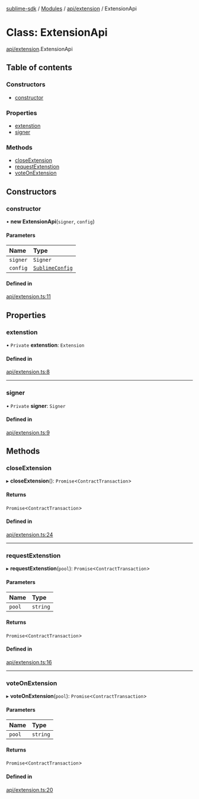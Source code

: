 [sublime-sdk](../README.md) / [Modules](../modules.md) / [api/extension](../modules/api_extension.md) / ExtensionApi

# Class: ExtensionApi

[api/extension](../modules/api_extension.md).ExtensionApi

## Table of contents

### Constructors

- [constructor](api_extension.ExtensionApi.md#constructor)

### Properties

- [extenstion](api_extension.ExtensionApi.md#extenstion)
- [signer](api_extension.ExtensionApi.md#signer)

### Methods

- [closeExtension](api_extension.ExtensionApi.md#closeextension)
- [requestExtenstion](api_extension.ExtensionApi.md#requestextenstion)
- [voteOnExtension](api_extension.ExtensionApi.md#voteonextension)

## Constructors

### constructor

• **new ExtensionApi**(`signer`, `config`)

#### Parameters

| Name | Type |
| :------ | :------ |
| `signer` | `Signer` |
| `config` | [`SublimeConfig`](../interfaces/types_sublimeConfig.SublimeConfig.md) |

#### Defined in

[api/extension.ts:11](https://github.com/sublime-finance/sublime-sdk/blob/044b118/src/api/extension.ts#L11)

## Properties

### extenstion

• `Private` **extenstion**: `Extension`

#### Defined in

[api/extension.ts:8](https://github.com/sublime-finance/sublime-sdk/blob/044b118/src/api/extension.ts#L8)

___

### signer

• `Private` **signer**: `Signer`

#### Defined in

[api/extension.ts:9](https://github.com/sublime-finance/sublime-sdk/blob/044b118/src/api/extension.ts#L9)

## Methods

### closeExtension

▸ **closeExtension**(): `Promise`<`ContractTransaction`\>

#### Returns

`Promise`<`ContractTransaction`\>

#### Defined in

[api/extension.ts:24](https://github.com/sublime-finance/sublime-sdk/blob/044b118/src/api/extension.ts#L24)

___

### requestExtenstion

▸ **requestExtenstion**(`pool`): `Promise`<`ContractTransaction`\>

#### Parameters

| Name | Type |
| :------ | :------ |
| `pool` | `string` |

#### Returns

`Promise`<`ContractTransaction`\>

#### Defined in

[api/extension.ts:16](https://github.com/sublime-finance/sublime-sdk/blob/044b118/src/api/extension.ts#L16)

___

### voteOnExtension

▸ **voteOnExtension**(`pool`): `Promise`<`ContractTransaction`\>

#### Parameters

| Name | Type |
| :------ | :------ |
| `pool` | `string` |

#### Returns

`Promise`<`ContractTransaction`\>

#### Defined in

[api/extension.ts:20](https://github.com/sublime-finance/sublime-sdk/blob/044b118/src/api/extension.ts#L20)
